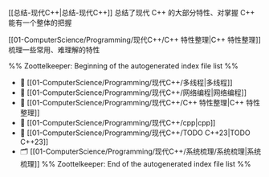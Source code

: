 [[总结-现代C++|总结-现代C++]] 总结了现代 C++ 的大部分特性、对掌握 C++ 能有一个整体的把握

[[01-ComputerScience/Programming/现代C++/C++ 特性整理|C++ 特性整理]] 梳理一些常用、难理解的特性

%% Zoottelkeeper: Beginning of the autogenerated index file list  %%
- 📄 [[01-ComputerScience/Programming/现代C++/多线程|多线程]]
- 📄 [[01-ComputerScience/Programming/现代C++/网络编程|网络编程]]
- 📄 [[01-ComputerScience/Programming/现代C++/C++ 特性整理|C++ 特性整理]]
- 📄 [[01-ComputerScience/Programming/现代C++/cpp|cpp]]
- 📄 [[01-ComputerScience/Programming/现代C++/TODO C++23|TODO C++23]]
- 🗂️ [[01-ComputerScience/Programming/现代C++/系统梳理/系统梳理|系统梳理]]
%% Zoottelkeeper: End of the autogenerated index file list  %%
